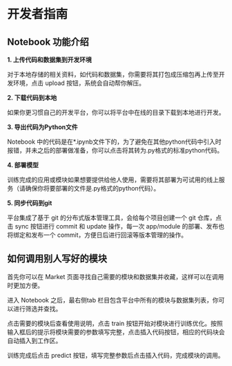 # 开发者指南

## Notebook 功能介绍

**1. 上传代码和数据集到开发环境**

对于本地存储的相关资料，如代码和数据集，你需要将其打包成压缩包再上传至开发环境，点击 upload 按钮，系统会自动帮你解压。

**2. 下载代码到本地**

如果你更习惯自己的开发平台，你可以将平台中在线的目录下载到本地进行开发。

**3. 导出代码为Python文件**

Notebook 中的代码是在*.ipynb文件下的，为了避免在其他python代码中引入时报错，并未之后的部署做准备，你可以点击将其转为.py格式的标准python代码。

**4.  部署模型**

训练完成的应用或模块如果想要提供给他人使用，需要将其部署为可试用的线上服务（请确保你将要部署的文件是.py格式的python代码）。
 

**5. 同步代码到git**

平台集成了基于 git 的分布式版本管理工具，会给每个项目创建一个 git 仓库，点击 sync 按钮进行 commit 和 update 操作，每一次 app/module 的部署、发布也将绑定和发布一个 commit，方便日后进行回滚等版本管理的操作。


## 如何调用别人写好的模块

首先你可以在 Market 页面寻找自己需要的模块和数据集并收藏，这样可以在调用时更加方便。

进入 Notebook 之后，最右侧tab 栏目包含平台中所有的模块与数据集列表，你可以进行筛选并查找。

点击需要的模块后查看使用说明，点击 train 按钮开始对模块进行训练优化。按照输入框后的提示将模块需要的参数填写完整，点击插入代码按钮，相应的代码块会自动插入到工作区。

训练完成后点击 predict 按钮，填写完整参数后点击插入代码，完成模块的调用。



